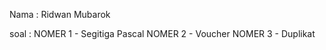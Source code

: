 Nama : Ridwan Mubarok

soal : NOMER 1 - Segitiga Pascal
       NOMER 2 - Voucher
       NOMER 3 - Duplikat
       